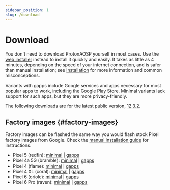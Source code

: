 ```yaml
---
sidebar_position: 1
slug: /download
---
```


# Download

You don't need to download ProtonAOSP yourself in most cases. Use the [web installer](install/web.mdx) instead to install it quickly and easily. It takes as little as 4 minutes, depending on the speed of your internet connection, and is safer than manual installation; see [Installation](install/install.md) for more information and common misconceptions.

Variants with gapps include Google services and apps necessary for most popular apps to work, including the Google Play Store. Minimal variants lack support for such apps, but they are more privacy-friendly.

The following downloads are for the latest public version, [12.3.2](../versions/12/12.3.2.md).

## Factory images {#factory-images}

Factory images can be flashed the same way you would flash stock Pixel factory images from Google. Check the [manual installation guide](install/manual.mdx) for instructions.

- Pixel 5 (redfin): [minimal](https://github.com/ProtonAOSP/android_device_google_redbull/releases/download/v12.3.2/proton-aosp_redfin-factory_12.3.2.zip) | [gapps](https://github.com/ProtonAOSP/android_device_google_redbull/releases/download/v12.3.2/proton-aosp_redfin-factory_12.3.2-gapps.zip)
- Pixel 4a 5G (bramble): [minimal](https://github.com/ProtonAOSP/android_device_google_redbull/releases/download/v12.3.2/proton-aosp_bramble-factory_12.3.2.zip) | [gapps](https://github.com/ProtonAOSP/android_device_google_redbull/releases/download/v12.3.2/proton-aosp_bramble-factory_12.3.2-gapps.zip)
- Pixel 4 (flame): [minimal](https://github.com/ProtonAOSP/android_device_google_coral/releases/download/v12.3.2/proton-aosp_flame-factory_12.3.2.zip) | [gapps](https://github.com/ProtonAOSP/android_device_google_coral/releases/download/v12.3.2/proton-aosp_flame-factory_12.3.2-gapps.zip)
- Pixel 4 XL (coral): [minimal](https://github.com/ProtonAOSP/android_device_google_coral/releases/download/v12.3.2/proton-aosp_coral-factory_12.3.2.zip) | [gapps](https://github.com/ProtonAOSP/android_device_google_coral/releases/download/v12.3.2/proton-aosp_coral-factory_12.3.2-gapps.zip)
- Pixel 6 (oriole): [minimal](https://github.com/ProtonAOSP/android_device_google_raviole/releases/download/v12.3.2/proton-aosp_oriole-factory_12.3.2.zip) | [gapps](https://github.com/ProtonAOSP/android_device_google_raviole/releases/download/v12.3.2/proton-aosp_oriole-factory_12.3.2-gapps.zip)
- Pixel 6 Pro (raven): [minimal](https://github.com/ProtonAOSP/android_device_google_raviole/releases/download/v12.3.2/proton-aosp_raven-factory_12.3.2.zip) | [gapps](https://github.com/ProtonAOSP/android_device_google_raviole/releases/download/v12.3.2/proton-aosp_raven-factory_12.3.2-gapps.zip)
